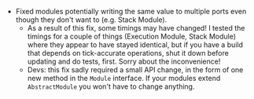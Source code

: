 * Fixed modules potentially writing the same value to multiple ports even though they don't want to (e.g. Stack Module).
  * As a result of this fix, some timings may have changed! I tested the timings for a couple of things (Execution Module, Stack Module) where they appear to have stayed identical, but if you have a build that depends on tick-accurate operations, shut it down before updating and do tests, first. Sorry about the inconvenience!
  * Devs: this fix sadly required a small API change, in the form of one new method in the `Module` interface. If your modules extend `AbstractModule` you won't have to change anything.
